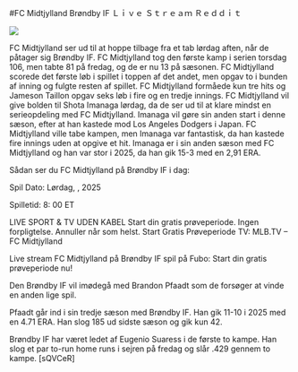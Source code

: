 #FC Midtjylland Brøndby IF Ｌｉｖｅ Ｓｔｒｅａｍ Ｒｅｄｄｉｔ  
  
  
[![](https://i.imgur.com/qSNzIqt.png)](https://movie.rssnews.media/oxYMEOzxh.php)  
  
FC Midtjylland ser ud til at hoppe tilbage fra et tab lørdag aften, når de påtager sig Brøndby IF. FC Midtjylland tog den første kamp i serien torsdag 106, men tabte 81 på fredag, og de er nu 13 på sæsonen. FC Midtjylland scorede det første løb i spillet i toppen af det andet, men opgav to i bunden af inning og fulgte resten af spillet. FC Midtjylland formåede kun tre hits og Jameson Taillon opgav seks løb i fire og en tredje innings. FC Midtjylland vil give bolden til Shota Imanaga lørdag, da de ser ud til at klare mindst en serieopdeling med FC Midtjylland. Imanaga vil gøre sin anden start i denne sæson, efter at han kastede mod Los Angeles Dodgers i Japan. FC Midtjylland ville tabe kampen, men Imanaga var fantastisk, da han kastede fire innings uden at opgive et hit. Imanaga er i sin anden sæson med FC Midtjylland og han var stor i 2025, da han gik 15-3 med en 2,91 ERA.

Sådan ser du FC Midtjylland på Brøndby IF i dag:

Spil Dato: Lørdag, , 2025

Spilletid: 8: 00 ET

LIVE SPORT & TV UDEN KABEL
Start din gratis prøveperiode. Ingen forpligtelse. Annuller når som helst.
Start Gratis Prøveperiode
TV: MLB.TV – FC Midtjylland

Live stream FC Midtjylland på Brøndby IF spil på Fubo: Start din gratis prøveperiode nu!

Den Brøndby IF vil imødegå med Brandon Pfaadt som de forsøger at vinde en anden lige spil.

Pfaadt går ind i sin tredje sæson med Brøndby IF. Han gik 11-10 i 2025 med en 4.71 ERA. Han slog 185 ud sidste sæson og gik kun 42.

Brøndby IF har været ledet af Eugenio Suaress i de første to kampe. Han slog et par to-run home runs i sejren på fredag og slår .429 gennem to kampe. [sQVCeR]